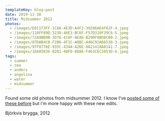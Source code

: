 ```yaml
---
templateKey: blog-post
date: 2019-11-30
title: Midsummer 2012
photos:
  - /images/E01173FF-1C8A-4E3D-A4F2-39286AE4F62F-4.jpeg
  - /images/118FF89D-3230-46E3-BC6F-F57D310F39C6-5.jpeg
  - /images/72A9BB9B-3D76-419F-8EA6-B290F0BD8C80-2.jpeg
  - /images/87DAB4C0-F206-4F1C-A8BC-A46C92A66530-3.jpeg
  - /images/97F0776E-935C-434A-A26E-8A21418A8141-7.jpeg
  - /images/1DA05036-0201-40FD-8886-F463CEC2053D-6.jpeg
tags:
  - summer
  - sea
  - anders
  - angelina
  - water
  - midsummer
---
```


Found some old photos from midsummer 2012. I know I've [posted some of these before](/2012-06-24-midsummer/) but i'm more happy with these new edits.

Björkvis brygga, 2012
